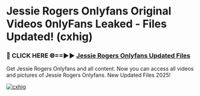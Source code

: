 # Jessie Rogers Onlyfans Original Videos 0nlyFans Leaked - Files Updated! (cxhig)

<h3>🔴 CLICK HERE 🌐==►► <a href="https://tinyurl.com/ms9xzufz" rel="nofollow">Jessie Rogers Onlyfans Updated Files</a></h3>

Get Jessie Rogers Onlyfans and all content. Now you can access all videos and pictures of Jessie Rogers Onlyfans. New Updated Files 2025!

[![cxhig](https://i.imgur.com/PQ7UWWw.gif)](https://tinyurl.com/ms9xzufz)
